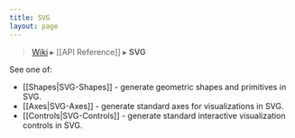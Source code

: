 ```yaml
---
title: SVG
layout: page
---
```


> [Wiki](Home) ▸ [[API Reference]] ▸ **SVG**

See one of:

* [[Shapes|SVG-Shapes]] - generate geometric shapes and primitives in SVG.
* [[Axes|SVG-Axes]] - generate standard axes for visualizations in SVG.
* [[Controls|SVG-Controls]] - generate standard interactive visualization controls in SVG.